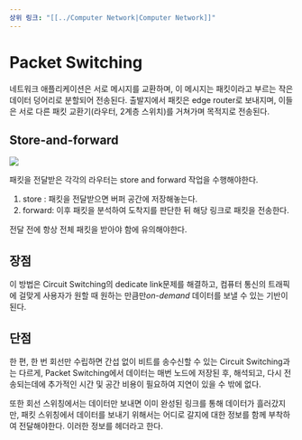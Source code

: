 ```yaml
---
상위 링크: "[[../Computer Network|Computer Network]]"
---
```

# Packet Switching
네트워크 애플리케이션은 서로 메시지를 교환하며, 이 메시지는 패킷이라고 부르는 작은 데이터 덩어리로 분할되어 전송된다. 출발지에서 패킷은 edge router로 보내지며, 이들은 서로 다른 패킷 교환기(라우터, 2계층 스위치)를 거쳐가며 목적지로 전송된다.

## Store-and-forward
![](https://i.imgur.com/scFxfrC.png)

패킷을 전달받은 각각의 라우터는 store and forward 작업을 수행해야한다. 
1. store : 패킷을 전달받으면 버퍼 공간에 저장해놓는다.
2. forward: 이후 패킷을 분석하여 도착지를 판단한 뒤 해당 링크로 패킷을 전송한다.

전달 전에 항상 전체 패킷을 받아야 함에 유의해야한다.

## 장점
이 방법은 Circuit Switching의 dedicate link문제를 해결하고, 컴퓨터 통신의 트래픽에 걸맞게 사용자가 원할 때 원하는 만큼만*on-demand* 데이터를 보낼 수 있는 기반이 된다.

## 단점
한 편, 한 번 회선만 수립하면 간섭 없이 비트를 송수신할 수 있는 Circuit Switching과는 다르게, Packet Switching에서 데이터는 매번 노드에 저장된 후, 해석되고, 다시 전송되는데에 추가적인 시간 및 공간 비용이 필요하여 지연이 있을 수 밖에 없다. 

또한 회선 스위칭에서는 데이터만 보내면 이미 완성된 링크를 통해 데이터가 흘러갔지만, 패킷 스위칭에서 데이터를 보내기 위해서는 어디로 갈지에 대한 정보를 함께 부착하여 전달해야한다. 이러한 정보를 헤더라고 한다.